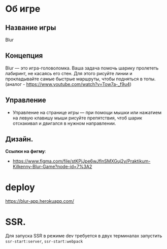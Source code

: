 # Об игре

## Название игры
Blur

## Концепция
Blur — это игра-головоломка. Ваша задача помочь шарику пролететь лабиринт, не касаясь его стен. Для этого рисуйте линии и прокладывайте самые быстрые маршруты, чтобы подняться в топы. (аналог - https://www.youtube.com/watch?v=Tow7a-_f9u4)

## Управление
- Управление на странице игры — при помощи мышки или нажатием на левую клавишу мыши рисуйте препятствия, чтоб шарик отскакивал и двигался в нужном направлении.

## Дизайн.
**Ссылки на фигму**:
- https://www.figma.com/file/stKPjJpe6wJflnSMXGuj2y/Praktikum-Kilkenny-Blur-Game?node-id=7%3A2

# deploy
https://blur-app.herokuapp.com/

# SSR.
Для запуска SSR в режиме dev требуется в двух терминалах запустить `ssr-start:server`, `ssr-start:webpack`